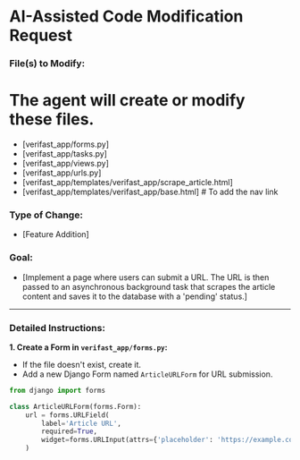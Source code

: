 # AI-Assisted Code Modification Request

### File(s) to Modify:
# The agent will create or modify these files.
- [verifast_app/forms.py]
- [verifast_app/tasks.py]
- [verifast_app/views.py]
- [verifast_app/urls.py]
- [verifast_app/templates/verifast_app/scrape_article.html]
- [verifast_app/templates/verifast_app/base.html] # To add the nav link

### Type of Change:
- [Feature Addition]

### Goal:
- [Implement a page where users can submit a URL. The URL is then passed to an asynchronous background task that scrapes the article content and saves it to the database with a 'pending' status.]

---

### Detailed Instructions:

**1. Create a Form in `verifast_app/forms.py`:**
- If the file doesn't exist, create it.
- Add a new Django Form named `ArticleURLForm` for URL submission.
```python
from django import forms

class ArticleURLForm(forms.Form):
    url = forms.URLField(
        label='Article URL',
        required=True,
        widget=forms.URLInput(attrs={'placeholder': 'https://example.com/news/article'})
    )
```
